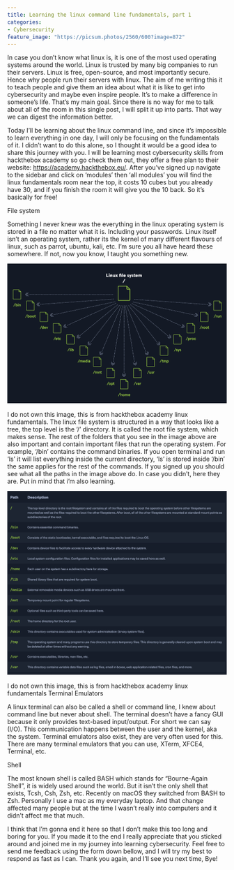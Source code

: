 ```yaml
---
title: Learning the linux command line fundamentals, part 1
categories:
- Cybersecurity
feature_image: "https://picsum.photos/2560/600?image=872"
---
```


In case you don’t know what linux is, it is one of the most used operating systems around the world. Linux is trusted by many big companies to run their servers. Linux is free, open-source, and most importantly secure. Hence why people run their servers with linux. The aim of me writing this it to teach people and give them an idea about what it is like to get into cybersecurity and maybe even inspire people. It’s to make a difference in someone’s life. That’s my main goal. Since there is no way for me to talk about all of the room in this single post, I will split it up into parts. That way we can digest the information better.

Today I’ll be learning about the linux command line, and since it’s impossible to learn everything in one day, I will only be focusing on the fundamentals of it. I didn’t want to do this alone, so I thought it would be a good idea to share this journey with you. I will be learning most cybersecurity skills from hackthebox academy so go check them out, they offer a free plan to their website: https://academy.hackthebox.eu/. After you’ve signed up navigate to the sidebar and click on ‘modules’ then ‘all modules’ you will find the linux fundamentals room near the top, it costs 10 cubes but you already have 30, and if you finish the room it will give you the 10 back. So it’s basically for free!

File system

Something I never knew was the everything in the linux operating system is stored in a file no matter what it is. Including your passwords. Linux itself isn’t an operating system, rather its the kernel of many different flavours of linux, such as parrot, ubuntu, kali, etc. I’m sure you all have heard these somewhere. If not, now you know, I taught you something new.

![Linux File System](/images/Linuxfilesystem.png)

I do not own this image, this is from hackthebox academy linux fundamentals.
The linux file system is structured in a way that looks like a tree, the top level is the ‘/’ directory. It is called the root file system, which makes sense. The rest of the folders that you see in the image above are also important and contain important files that run the operating system. For example, ‘/bin’ contains the command binaries. If you open terminal and run ‘ls’ it will list everything inside the current directory, ‘ls’ is stored inside ‘/bin’ the same applies for the rest of the commands. If you signed up you should see what all the paths in the image above do. In case you didn’t, here they are. Put in mind that i’m also learning.

![Linux Folders](/images/Linuxfolders.png)

I do not own this image, this is from hackthebox academy linux fundamentals
Terminal Emulators

A linux terminal can also be called a shell or command line, I knew about command line but never about shell. The terminal doesn’t have a fancy GUI because it only provides text-based input/output. For short we can say (I/O). This communication happens between the user and the kernel, aka the system. Terminal emulators also exist, they are very often used for this. There are many terminal emulators that you can use, XTerm, XFCE4, Terminal, etc.

Shell

The most known shell is called BASH which stands for “Bourne-Again Shell”, it is widely used around the world. But it isn’t the only shell that exists, Tcsh, Csh, Zsh, etc. Recently on macOS they switched from BASH to Zsh. Personally I use a mac as my everyday laptop. And that change affected many people but at the time I wasn’t really into computers and it didn’t affect me that much.

I think that I’m gonna end it here so that I don’t make this too long and boring for you. If you made it to the end I really appreciate that you sticked around and joined me in my journey into learning cybersecurity. Feel free to send me feedback using the form down bellow, and I will try my best to respond as fast as I can. Thank you again, and I’ll see you next time, Bye!

